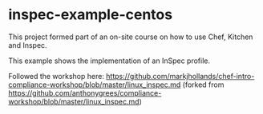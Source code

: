 # inspec-example-centos

This project formed part of an on-site course on how to use Chef, Kitchen and Inspec.

This example shows the implementation of an InSpec profile.

Followed the workshop here: https://github.com/markjhollands/chef-intro-compliance-workshop/blob/master/linux_inspec.md (forked from https://github.com/anthonygrees/compliance-workshop/blob/master/linux_inspec.md)
